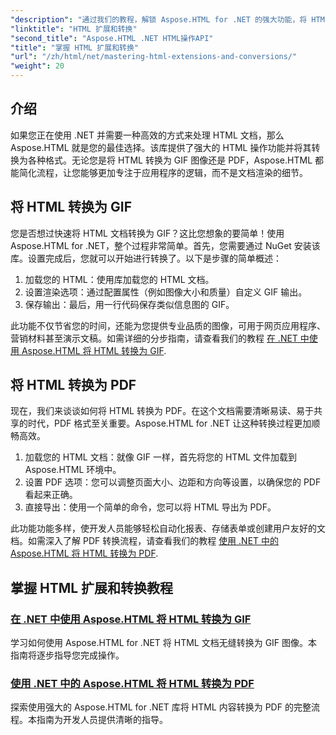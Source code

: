 ```yaml
---
"description": "通过我们的教程，解锁 Aspose.HTML for .NET 的强大功能，将 HTML 转换为 GIF 和 PDF。轻松转换您的文档。"
"linktitle": "HTML 扩展和转换"
"second_title": "Aspose.HTML .NET HTML操作API"
"title": "掌握 HTML 扩展和转换"
"url": "/zh/html/net/mastering-html-extensions-and-conversions/"
"weight": 20
---
```


## 介绍

如果您正在使用 .NET 并需要一种高效的方式来处理 HTML 文档，那么 Aspose.HTML 就是您的最佳选择。该库提供了强大的 HTML 操作功能并将其转换为各种格式。无论您是将 HTML 转换为 GIF 图像还是 PDF，Aspose.HTML 都能简化流程，让您能够更加专注于应用程序的逻辑，而不是文档渲染的细节。

## 将 HTML 转换为 GIF
您是否想过快速将 HTML 文档转换为 GIF？这比您想象的要简单！使用 Aspose.HTML for .NET，整个过程非常简单。首先，您需要通过 NuGet 安装该库。设置完成后，您就可以开始进行转换了。以下是步骤的简单概述：

1. 加载您的 HTML：使用库加载您的 HTML 文档。
2. 设置渲染选项：通过配置属性（例如图像大小和质量）自定义 GIF 输出。
3. 保存输出：最后，用一行代码保存类似信息图的 GIF。

此功能不仅节省您的时间，还能为您提供专业品质的图像，可用于网页应用程序、营销材料甚至演示文稿。如需详细的分步指南，请查看我们的教程 [在 .NET 中使用 Aspose.HTML 将 HTML 转换为 GIF](./converting-html-to-gif/).

## 将 HTML 转换为 PDF
现在，我们来谈谈如何将 HTML 转换为 PDF。在这个文档需要清晰易读、易于共享的时代，PDF 格式至关重要。Aspose.HTML for .NET 让这种转换过程更加顺畅高效。 

1. 加载您的 HTML 文档：就像 GIF 一样，首先将您的 HTML 文件加载到 Aspose.HTML 环境中。
2. 设置 PDF 选项：您可以调整页面大小、边距和方向等设置，以确保您的 PDF 看起来正确。
3. 直接导出：使用一个简单的命令，您可以将 HTML 导出为 PDF。 

此功能功能多样，使开发人员能够轻松自动化报表、存储表单或创建用户友好的文档。如需深入了解 PDF 转换流程，请查看我们的教程 [使用 .NET 中的 Aspose.HTML 将 HTML 转换为 PDF](./converting-html-to-pdf/).

## 掌握 HTML 扩展和转换教程
### [在 .NET 中使用 Aspose.HTML 将 HTML 转换为 GIF ](./converting-html-to-gif/)
学习如何使用 Aspose.HTML for .NET 将 HTML 文档无缝转换为 GIF 图像。本指南将逐步指导您完成操作。
### [使用 .NET 中的 Aspose.HTML 将 HTML 转换为 PDF](./converting-html-to-pdf/)
探索使用强大的 Aspose.HTML for .NET 库将 HTML 内容转换为 PDF 的完整流程。本指南为开发人员提供清晰的指导。